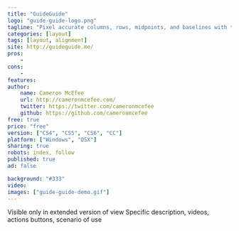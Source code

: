 ```yaml
---
title: "GuideGuide"
logo: "guide-guide-logo.png"
tagline: "Pixel accurate columns, rows, midpoints, and baselines with the click of a button."
categories: [layout]
tags: [layout, alignment]
site: http://guideguide.me/
pros:
    -
cons:
    - 
features: 
author:
    name: Cameron McEfee
    url: http://cameronmcefee.com/
    twitter: https://twitter.com/cameronmcefee
    github: https://github.com/cameronmcefee
free: true
price: "free"
version: ["CS4", "CS5", "CS6", "CC"]
platform: ["Windows", "OSX"]
sharing: true
robots: index, follow
published: true
ad: false

background: "#333"
video:
images: ["guide-guide-demo.gif"]
---
```


Visible only in extended version of view
Specific description, videos, actions buttons, scenario of use